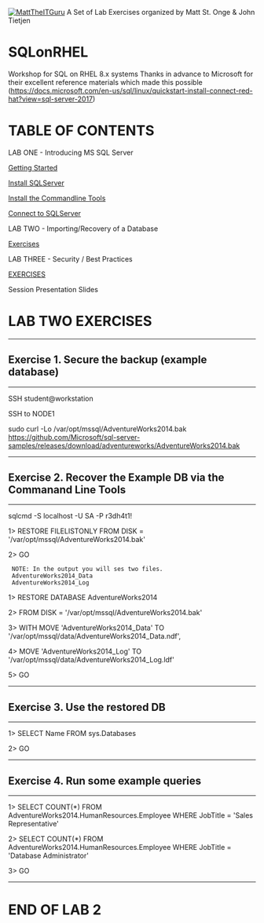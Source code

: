 [![MattTheITGuru](https://avatars0.githubusercontent.com/u/22283700?s=100)](https://MattTheITGuru.com)
A Set of Lab Exercises organized by Matt St. Onge & John Tietjen

# SQLonRHEL
Workshop for SQL on RHEL 8.x systems
Thanks in advance to Microsoft  for their excellent reference materials which made this possible
(https://docs.microsoft.com/en-us/sql/linux/quickstart-install-connect-red-hat?view=sql-server-2017)

# TABLE OF CONTENTS

LAB ONE - Introducing MS SQL Server

  [Getting Started](https://github.com/mattstonge/SQLonRHEL/blob/master/README.md#prereqisites)

  [Install SQLServer](https://github.com/mattstonge/SQLonRHEL/blob/master/README.md#install-sqlserver)

  [Install the Commandline Tools](https://github.com/mattstonge/SQLonRHEL#install-the-commandline-tools)

  [Connect to SQLServer](https://github.com/mattstonge/SQLonRHEL#connect-to-your-new-sql-server)


LAB TWO  - Importing/Recovery of a Database

  [Exercises](https://github.com/mattstonge/SQLonRHEL/blob/master/LABTWO.md)

LAB THREE  - Security / Best Practices

  [EXERCISES](https://github.com/mattstonge/SQLonRHEL/blob/master/LABTHREE.md)
                                                                                                                    

Session Presentation Slides



# LAB TWO EXERCISES

---

## Exercise 1. Secure the backup (example database)

---

SSH student@workstation

SSH to NODE1


sudo curl -Lo /var/opt/mssql/AdventureWorks2014.bak https://github.com/Microsoft/sql-server-samples/releases/download/adventureworks/AdventureWorks2014.bak



---

## Exercise 2. Recover the Example DB via the Commanand Line Tools

---

sqlcmd -S localhost -U SA -P r3dh4t1!

1> RESTORE FILELISTONLY FROM DISK = '/var/opt/mssql/AdventureWorks2014.bak'

2> GO

     NOTE: In the output you will ses two files.
     AdventureWorks2014_Data
     AdventureWorks2014_Log

1>  RESTORE DATABASE AdventureWorks2014

2>  FROM DISK = '/var/opt/mssql/AdventureWorks2014.bak'

3>  WITH MOVE 'AdventureWorks2014_Data' TO '/var/opt/mssql/data/AdventureWorks2014_Data.ndf',

4>  MOVE 'AdventureWorks2014_Log' TO '/var/opt/mssql/data/AdventureWorks2014_Log.ldf'

5>  GO


---

## Exercise 3.  Use the restored DB

---

1>  SELECT Name FROM sys.Databases

2>  GO


---

## Exercise 4.  Run some example queries

---

1>  SELECT COUNT(*) FROM AdventureWorks2014.HumanResources.Employee WHERE JobTitle = 'Sales Representative'

2>  SELECT COUNT(*) FROM AdventureWorks2014.HumanResources.Employee WHERE JobTitle = 'Database Administrator'

3>  GO


----
# END OF LAB 2


